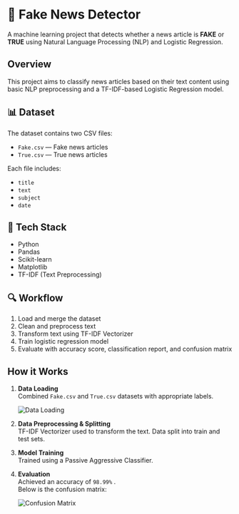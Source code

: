 # 📰 Fake News Detector
A machine learning project that detects whether a news article is **FAKE** or **TRUE** using Natural Language Processing (NLP) and Logistic Regression.

## Overview
This project aims to classify news articles based on their text content using basic NLP preprocessing and a TF-IDF-based Logistic Regression model.

## 📊 Dataset
The dataset contains two CSV files:
- `Fake.csv` — Fake news articles
- `True.csv` — True news articles

Each file includes:
- `title`
- `text`
- `subject`
- `date`

## 🧰 Tech Stack
- Python 
- Pandas
- Scikit-learn
- Matplotlib
- TF-IDF (Text Preprocessing)

## 🔍 Workflow
1. Load and merge the dataset
2. Clean and preprocess text
3. Transform text using TF-IDF Vectorizer
4. Train logistic regression model
5. Evaluate with accuracy score, classification report, and confusion matrix

## How it Works

1. **Data Loading**  
   Combined `Fake.csv` and `True.csv` datasets with appropriate labels.

   ![Data Loading](images/01_data%20loading.png)

2. **Data Preprocessing & Splitting**  
   TF-IDF Vectorizer used to transform the text. Data split into train and test sets.

3. **Model Training**  
   Trained using a Passive Aggressive Classifier.

4. **Evaluation**  
   Achieved an accuracy of `98.99%` .  
   Below is the confusion matrix:

   ![Confusion Matrix](images/03_confusion%20matrix.png)
